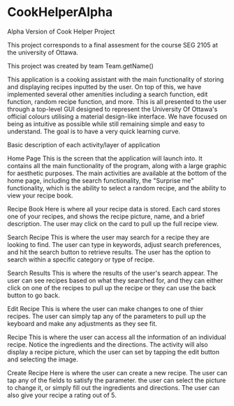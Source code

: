 # CookHelperAlpha
Alpha Version of Cook Helper Project

This project corresponds to a final assesment for the course SEG 2105 at the university of Ottawa.

This project was created by team Team.getName()

This application is a cooking assistant with the main functionality of storing and displaying recipes inputted by the user.
On top of this, we have implemented several other amenities including a search function, edit function, random recipe
function, and more. This is all presented to the user through a top-level GUI designed to represent the University Of Ottawa's
official colours utilising a material design-like interface. We have focused on being as intuitive as possible while still
remaining simple and easy to understand. The goal is to have a very quick learning curve.


Basic description of each activity/layer of application

Home Page
This is the screen that the application will launch into. It contains all the main functionality of the program, along with
a large graphic for aesthetic purposes. The main activities are available at the bottom of the home page, including the 
search functionality, the "Surprise me" functionality, which is the ability to select a random recipe, and the ability to view
your recipe book.

Recipe Book
Here is where all your recipe data is stored. Each card stores one of your recipes, and shows the recipe picture, name, and a
brief description. The user may click on the card to pull up the full recipe view.

Search Recipe
This is where the user may search for a recipe they are looking to find. The user can type in keywords, adjust search
preferences, and hit the search button to retrieve results. The user has the option to search within a specific category or
type of recipe.

Search Results
This is where the results of the user's search appear. The user can see recipes based on what they searched for, and they can 
either click on one of the recipes to pull up the recipe or they can use the back button to go back.

Edit Recipe
This is where the user can make changes to one of thier recipes. The user can simply tap any of the parameters to pull up the
keyboard and make any adjustments as they see fit.

Recipe
This is where the user can access all the information of an individual recipe. Notice the ingredients and the directions.
The activity will also display a recipe picture, which the user can set by tapping the edit button and selecting the image.

Create Recipe
Here is where the user can create a new recipe. The user can tap any of the fields to satisfy the parameter. the user can
select the picture to change it, or simply fill out the ingredients and directions. The user can also give your recipe a
rating out of 5.
